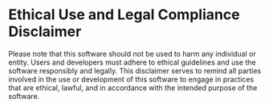# Ethical Use and Legal Compliance Disclaimer
Please note that this software should not be used to harm any individual or entity. Users and developers must adhere to ethical guidelines and use the software responsibly and legally. This disclaimer serves to remind all parties involved in the use or development of this software to engage in practices that are ethical, lawful, and in accordance with the intended purpose of the software.

<script src="https://hypothes.is/embed.js" async></script>
